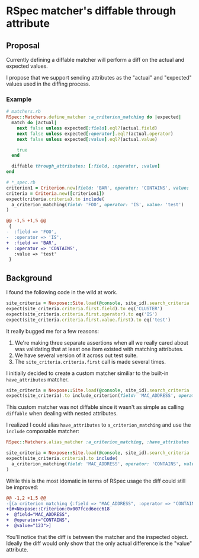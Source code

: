 # RSpec matcher's diffable through attribute
## Proposal
Currently defining a diffable matcher will perform a diff on the actual and expected values.

I propose that we support sending attributes as the "actual" and "expected" values used in the diffing process.

### Example
```ruby
# matchers.rb
RSpec::Matchers.define_matcher :a_criterion_matching do |expected|
  match do |actual|
    next false unless expected[:field].eql?(actual.field)
    next false unless expected[:operator].eql?(actual.operator)
    next false unless expected[:value].eql?(actual.value)

    true
  end

  diffable through_attributes: [:field, :operator, :value]
end

# *_spec.rb
criterion1 = Criterion.new(field: 'BAR', operator: 'CONTAINS', value: 'test')
criteria = Criteria.new([criterion1])
expect(criteria.criteria).to include(
  a_criterion_matching(field: 'FOO', operator: 'IS', value: 'test')
)
```

```diff
@@ -1,5 +1,5 @@
 {
-  :field => 'FOO',
-  :operator => 'IS',
+  :field => 'BAR',
+  :operator => 'CONTAINS',
   :value => 'test'
 }
```

## Background
I found the following code in the wild at work.
```ruby
site_criteria = Nexpose::Site.load(@console, site_id).search_criteria
expect(site_criteria.criteria.first.field).to eq('CLUSTER')
expect(site_criteria.criteria.first.operator).to eq('IS')
expect(site_criteria.criteria.first.value.first).to eq('test')
```

It really bugged me for a few reasons:

1. We're making three separate assertions when all we really cared about was validating that at least one item existed with matching attributes.
2. We have several version of it across out test suite.
3. The `site_criteria.criteria.first` call is made several times.

I initially decided to create a custom matcher similiar to the built-in `have_attributes` matcher.
```ruby
site_criteria = Nexpose::Site.load(@console, site_id).search_criteria
expect(site_criteria).to include_criterion(field: 'MAC_ADDRESS', operator: 'CONTAINS', value: '456')
```

This custom matcher was not diffable since it wasn't as simple as calling `diffable` when dealing with nested attributes.

I realized I could alias `have_attributes` to `a_criterion_matching` and use the `include` composable matcher:
```ruby
RSpec::Matchers.alias_matcher :a_criterion_matching, :have_attributes

site_criteria = Nexpose::Site.load(@console, site_id).search_criteria
expect(site_criteria.criteria).to include(
  a_criterion_matching(field: 'MAC_ADDRESS', operator: 'CONTAINS', value: '456')
)
```

While this is the most idomatic in terms of RSpec usage the diff could still be improved:

```diff
@@ -1,2 +1,5 @@
-[(a criterion matching {:field => "MAC_ADDRESS", :operator => "CONTAINS", :value => "456"})]
+[#<Nexpose::Criterion:0x007fced6ecc618
+  @field="MAC_ADDRESS",
+  @operator="CONTAINS",
+  @value="123">]
```

You'll notice that the diff is between the matcher and the inspected object.
Ideally the diff would only show that the only actual difference is the "value" attribute.
